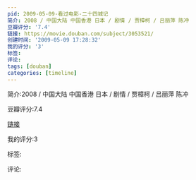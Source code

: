 ```yaml
---
pid: 2009-05-09-看过电影-二十四城记
简介: 2008 / 中国大陆 中国香港 日本 / 剧情 / 贾樟柯 / 吕丽萍 陈冲
豆瓣评分: '7.4'
链接: https://movie.douban.com/subject/3053521/
创建时间: '2009-05-09 17:28:32'
我的评分: '3'
标签:
评论:
tags: [douban]
categories: [timeline]
---
```

简介:2008 / 中国大陆 中国香港 日本 / 剧情 / 贾樟柯 / 吕丽萍 陈冲

豆瓣评分:7.4

[链接](https://movie.douban.com/subject/3053521/)

我的评分:3

标签:

评论:

